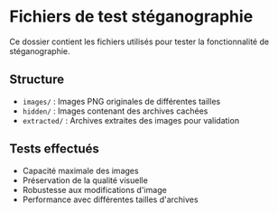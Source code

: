 # Fichiers de test stéganographie

Ce dossier contient les fichiers utilisés pour tester la fonctionnalité de stéganographie.

## Structure
- `images/` : Images PNG originales de différentes tailles
- `hidden/` : Images contenant des archives cachées
- `extracted/` : Archives extraites des images pour validation

## Tests effectués
- Capacité maximale des images
- Préservation de la qualité visuelle
- Robustesse aux modifications d'image
- Performance avec différentes tailles d'archives 